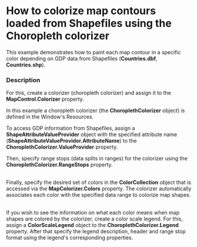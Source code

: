 # How to colorize map contours loaded from Shapefiles using the Choropleth colorizer


<p>This example demonstrates how to paint each map contour in a specific color depending on GDP data from Shapefiles (<strong>Countries.dbf</strong>,<strong> Countries.shp</strong>).<br />
</p>


<h3>Description</h3>

<p>For this, create a colorizer (choropleth colorizer) and assign it to the <strong>MapControl.Colorizer</strong> property. </p><p>In this example a choropleth colorizer (the <strong>ChoroplethColorizer</strong> object) is defined in the Window&#39;s Resources.</p><p>To access GDP information from Shapefiles, assign a <strong>ShapeAttributeValueProvider</strong> object with the specified attribute name (<strong>ShapeAttributeValueProvider.AttributeName</strong>) to the <strong>ChoroplethColorizer.ValueProvider</strong> property.</p><p>Then, specify range stops (data splits in ranges) for the colorizer using the <strong>ChoroplethColorizer.RangeStops</strong> property.</p><p><br />
Finally, specify the desired set of colors in the <strong>ColorCollection</strong> object that is accessed via the <strong>MapColorizer.Colors</strong> property. The colorizer automatically associates each color with the specified data range to colorize map shapes. </p><p><br />
If you wish to see the information on what each color means when map shapes are colored by the colorizer, create a color scale legend. For this, assign a <strong>ColorScaleLegend</strong> object to the <strong>ChoroplethColorizer.Legend</strong> property. After that specify the legend description, header and range stop format using the legend&#39;s corresponding properties. </p><p><br />
</p>

<br/>


